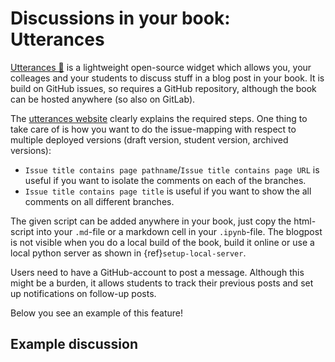 # Discussions in your book: Utterances

[Utterances 🔮](https://utteranc.es/) is a lightweight open-source widget which allows you, your colleages and your students to discuss stuff in a blog post in your book. It is build on GitHub issues, so requires a GitHub repository, although the book can be hosted anywhere (so also on GitLab).

The [utterances website](https://utteranc.es/) clearly explains the required steps. One thing to take care of is how you want to do the issue-mapping with respect to multiple deployed versions (draft version, student version, archived versions):
 
 - `Issue title contains page pathname`/`Issue title contains page URL` is useful if you want to isolate the comments on each of the branches.
 - `Issue title contains page title` is useful if you want to show the all comments on all different branches.

The given script can be added anywhere in your book, just copy the html-script into your `.md`-file or a markdown cell in your `.ipynb`-file. The blogpost is not visible when you do a local build of the book, build it online or use a local python server as shown in {ref}`setup-local-server`.

Users need to have a GitHub-account to post a message. Although this might be a burden, it allows students to track their previous posts and set up notifications on follow-up posts.

Below you see an example of this feature!

## Example discussion
<script src="https://utteranc.es/client.js"
        repo="TeachBooks/utterances_manual"
        issue-term="pathname"
        theme="github-light"
        crossorigin="anonymous"
        async>
</script>